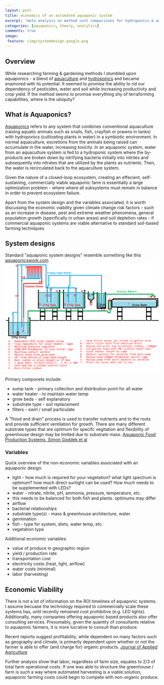```yaml
---
layout: post
title: economics of an automated aquaponic system
excerpt: "meta analysis on method cost comparisons for hydroponics & aquaponics compared to traditional farming methods"
categories: [aquaponics, theory, analytics]
comments: true
image:
 feature: /img/systemdesign-google.png
---
```

## Overview
While researching farming & gardening methods I stumbled upon aquaponics - a blend of [aquaculture](https://en.wikipedia.org/wiki/Aquaculture) and [hydroponics](https://en.wikipedia.org/wiki/Hydroponics) and became enamored with its potential. It seemed to promise the ability to rid our dependency of pesticides, water and soil while increasing productivity and crop yield. If the method seems to promise everything shy of terraforming capabilities, where is the ubiquity?   

## What *is* Aquaponics?
[Aquaponics](https://en.wikipedia.org/wiki/Aquaponics) refers to any system that combines conventional aquaculture (raising aquatic animals such as snails, fish, crayfish or prawns in tanks) with hydroponics (cultivating plants in water) in a symbiotic environment. In normal aquaculture, excretions from the animals being raised can accumulate in the water, increasing toxicity. In an aquaponic system, water from an aquaculture system is fed to a hydroponic system where the by-products are broken down by nitrifying bacteria initially into nitrites and subsequently into nitrates that are utilized by the plants as nutrients. Then, the water is recirculated back to the aquaculture system. 

Given the nature of a closed-loop ecosystem, creating an effecient, self-sustaining, commercially viable aquaponic farm is essentially a large optimization problem - where where all subsystems must remain in balance in order to prevent ecosystem failure. 

Apart from the system design and the variables associated, it is worth discussing the economic viability given climate change risk factors - such as an increase in disease, pest and extreme weather phenomena, general population growth (specifically in urban areas) and soil depletion rates - if commercial aquaponic systems are viable alternative to standard soil-based farming techniques.  

## System designs 
Standard "aquaponic system designs" resemble something like this [aquaponicswork.com](http://aquaponicswork.com/wp-content/uploads/2014/03/free-aquaponics-system-plans-3.png)
![standard-system](/img/systemdesign-google.png)

Primary componets include:
* sump tank - primary collection and distribution point for all water
* water heater - to maintain water temp
* grow beds - self explanatory 
* substrate type - soil replacement
* filters - swirl / small particulate 

A "flood and drain" process is used to transfer nutrients and to the roots and provide sufficient ventilation for growth. There are many different substrate types that are optimum for specifc vegitation and flexibility of greenhouse design may be limited due to substrate mass. [Aquaponic Food Production Systems, Simon Goddek et al](https://drive.google.com/open?id=1lOWBlgt151lA9AfB_p7w6RGL3hkgpHH4)   

### Variables
Quick overview of the non-economic variables associated with an aquaponic design: 
* light - how much is required for your vegetation? what light spectrum is optimum? how much direct sunlight can be used? How much needs to be supplemented with LEDs? 
* water - nitrate, nitrite, pH, ammonia, pressure, temperature, etc. 
 * this needs to be balanced for both fish and plants. optimums may differ
* airflow
* bacterial relationships
* substrate type(s) - mass & greenhouse architecture, water 
* germination 
* fish - type for system, diets, water temp, etc. 
* vegetation type

Additional economic variables:
* value of produce in geographic region
* yield / production rate
* transportation cost
* electricity costs (heat, light, airflow)  
* water costs (minimal) 
* labor (harvesting) 

## Economic Viability 
There is not a lot of information on the ROI timelines of aquaponic systems. I assume becuase the technology required to commercially scale these systems has, until recently remained cost prohibitive (e.g. LED lights). Additionally, many companies offering aquaponic based products also offer consulting services. Presumably, given the quantity of consultants relative to aquaponic farmers, it is more lucrative to consult than produce. 

Recent reports suggest profitability, while dependent on many factors such as geography and climate, is primarily dependent upon whether or not the farmer is able to offer (and charge for) organic products. [Journal of Applied Agriculture](https://drive.google.com/open?id=1v4vkSDpuGp3ewyujlglsggn1LdfpC5tW) 

Further analysis show that labor, regardless of farm size, equates to 2/3 of total farm operational costs. If one was able to structure the greenhouse / farm is such a way where automated harvesting is a viable solution, aquaponic farming costs could begin to compete with non-organic produce. 



